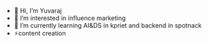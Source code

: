 - 👋 Hi, I’m Yuvaraj
- 👀 I’m interested in influence marketing
- 🌱 I’m currently learning AI&DS in kpriet and backend in spotnack
- ⚡content creation 

<!---
Yuvaraj24-24/Yuvaraj24-24 is a ✨ special ✨ repository because its `README.md` (this file) appears on your GitHub profile.
You can click the Preview link to take a look at your changes.
--->
